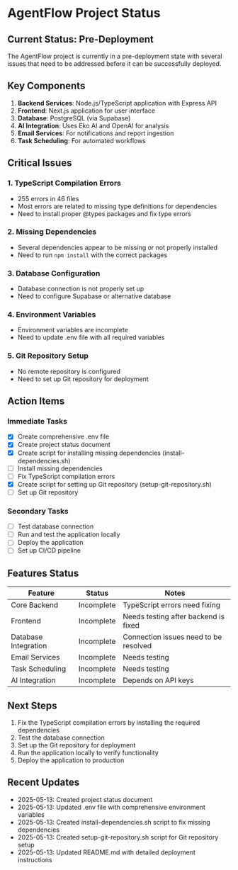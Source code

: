 # AgentFlow Project Status

## Current Status: Pre-Deployment

The AgentFlow project is currently in a pre-deployment state with several issues that need to be addressed before it can be successfully deployed.

## Key Components

1. **Backend Services**: Node.js/TypeScript application with Express API
2. **Frontend**: Next.js application for user interface
3. **Database**: PostgreSQL (via Supabase)
4. **AI Integration**: Uses Eko AI and OpenAI for analysis
5. **Email Services**: For notifications and report ingestion
6. **Task Scheduling**: For automated workflows

## Critical Issues

### 1. TypeScript Compilation Errors
- 255 errors in 46 files
- Most errors are related to missing type definitions for dependencies
- Need to install proper @types packages and fix type errors

### 2. Missing Dependencies
- Several dependencies appear to be missing or not properly installed
- Need to run `npm install` with the correct packages

### 3. Database Configuration
- Database connection is not properly set up
- Need to configure Supabase or alternative database

### 4. Environment Variables
- Environment variables are incomplete
- Need to update .env file with all required variables

### 5. Git Repository Setup
- No remote repository is configured
- Need to set up Git repository for deployment

## Action Items

### Immediate Tasks
- [x] Create comprehensive .env file
- [x] Create project status document
- [x] Create script for installing missing dependencies (install-dependencies.sh)
- [ ] Install missing dependencies
- [ ] Fix TypeScript compilation errors
- [x] Create script for setting up Git repository (setup-git-repository.sh)
- [ ] Set up Git repository

### Secondary Tasks
- [ ] Test database connection
- [ ] Run and test the application locally
- [ ] Deploy the application
- [ ] Set up CI/CD pipeline

## Features Status

| Feature | Status | Notes |
|---------|--------|-------|
| Core Backend | Incomplete | TypeScript errors need fixing |
| Frontend | Incomplete | Needs testing after backend is fixed |
| Database Integration | Incomplete | Connection issues need to be resolved |
| Email Services | Incomplete | Needs testing |
| Task Scheduling | Incomplete | Needs testing |
| AI Integration | Incomplete | Depends on API keys |

## Next Steps

1. Fix the TypeScript compilation errors by installing the required dependencies
2. Test the database connection
3. Set up the Git repository for deployment
4. Run the application locally to verify functionality
5. Deploy the application to production

## Recent Updates

- 2025-05-13: Created project status document
- 2025-05-13: Updated .env file with comprehensive environment variables
- 2025-05-13: Created install-dependencies.sh script to fix missing dependencies
- 2025-05-13: Created setup-git-repository.sh script for Git repository setup
- 2025-05-13: Updated README.md with detailed deployment instructions
